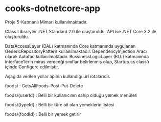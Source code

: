 # cooks-dotnetcore-app

Proje 5-Katmanlı Mimari kullanılmaktadır.

Class Libraryler .NET Standard 2.0 ile oluşturuldu.
API ise .NET Core 2.2 ile oluşturuldu.

DataAccessLayer (DAL) katmanında Core katmanında uygulanan GenericRepositoryPattern kullanılmaktadır.
DependencyInjection Aracı olarak Autofac kullanılmaktadır. BussinessLogicLayer (BLL) katmanında interface'lerin miras vereceği sınıflar belirlenmiş olup,
Startup.cs class'ı içinde Configure edilmiştir.

Aşağıda verilen yollar apinin kullandığı url rotalarıdır.

foods/ : GetsAllFoods-Post-Put-Delete

foods/{userId} : Belli bir kullanıcının sahip olduğu yemek menüleri

foods/{typeId} : Belli bir türe ait olan yemeklerin listesi

foods/{foodId} : Belli bir yemek getirir
